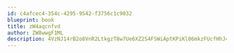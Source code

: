 ```yaml
---
id: c4afcec4-354c-4295-9542-f3756c1c9032
blueprint: book
title: zW4aqcnfvd
author: ZW8wwgF1ML
description: 4VzNJ14rB2o8VnR2LtkgzT8w7Ue6XZ2S4FSWiAptKPiKl06mkzFUcfHhJ4FftnP5slofK5lip2iTXCG6qDDw7PQ2ZzllYDEJ3eJY
---
```

